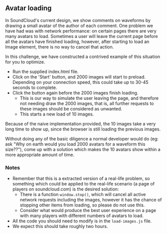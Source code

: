 ## Avatar loading

In SoundCloud's current design, we show comments on waveforms by drawing a small avatar of the author of each comment. One problem we have had was with network performance: on certain pages there are very many avatars to load. Sometimes a user will leave the current page before all the avatars have finished loading, however, after starting to load an Image element, there is no way to cancel that action.

In this challenge, we have constructed a contrived example of this situation for you to optimize.

- Run the supplied index.html file.
- Click on the 'Start' button, and 2000 images will start to preload. Depending on your connection speed, this could take up to 30-45 seconds to complete.
- Click the button again before the 2000 images finish loading.
    - This is our way to simulate the user leaving the page, and therefore not needing draw the 2000 images, that is, all further requests to these images should be considered as unwanted.
    - This starts a new load of 10 images.

Because of the naive implementation provided, the 10 images take a very long time to show up, since the browser is still loading the previous images.

Without doing any of the basic diligence a normal developer would do (eg: ask "Why on earth would you load 2000 avatars for a waveform this size??"), come up with a solution which makes the 10 avatars show within a more appropriate amount of time.

### Notes

- Remember that this is a extracted version of a real-life problem, so something which could be applied to the real-life scenario (a page of players on soundcloud.com) is the desired solution:
    - There is a function `window.stop()`, which will cancel all active network requests including the images, however it has the chance of stopping other items from loading, so please do not use this.
    - Consider what would produce the best user experience on a page with many players with different numbers of avatars to load.
- All the code you should need to modify is in the `load-images.js` file.
- We expect this should take roughly two hours.
